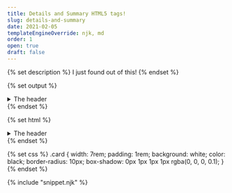 ```yaml
---
title: Details and Summary HTML5 tags!
slug: details-and-summary
date: 2021-02-05
templateEngineOverride: njk, md
order: 1
open: true
draft: false
---
```

<!-- based on https://11ty.rocks/posts/eleventy-templating-static-code-demos/ -->

{% set description %}
I just found out of this!
{% endset %}

{% set output %}
<details class="card">
    <summary>The header</summary>

    The body
</details>
{% endset %}

{% set html %}
<details class="card">
    <summary>The header</summary>

    The body
</details>
{% endset %}

{% set css %}
.card {
    width: 7rem;
    padding: 1rem;
    background: white;
    color: black;
    border-radius: 10px;
    box-shadow: 0px 1px 1px 1px rgba(0, 0, 0, 0.1);
}
{% endset %}

{% include "snippet.njk" %}